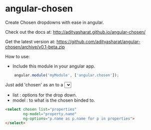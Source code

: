 angular-chosen
==============

Create Chosen dropdowns with ease in angular.

Check out the docs at: http://adityasharat.github.io/angular-chosen/

Get the latest version at: https://github.com/adityasharat/angular-chosen/archive/v0.1-beta.zip

How to use:

* Include this module in your angular app.
```JavaScript
	angular.module('myModule', ['angular.chosen']);
```

Just add 'chosen' as an to a <select> to convert it to a chosen drop down.
* list : options for the drop down.
* model : to what is the chosen binded to.

```HTML
<select chosen list="properties"
        ng-model="property.name"
        ng-options="p.name as p.name for p in properties">
</select>
```
